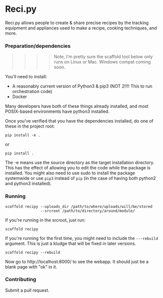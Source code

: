# Reci.py

Reci.py allows people to create & share precise recipes by the tracking
equipment and appliances used to make a recipe, cooking techniques, and more.

### Preparation/dependencies

>>>> Note, I'm pretty sure the scaffold tool below only runs on Linux or Mac. Windows compat coming soon.

You'll need to install:

- A reasonably current version of Python3 & pip3 (NOT 2!!!! This to run orchestration code)
- Docker

Many developers have both of these things already installed, and most POSIX-based environments have python3 installed.

Once you've verified that you have the dependencies installed, do one of these in the project root:

`pip install -e .`

or

`pip install .`

The -e means use the source directory as the target installation directory. This has
the effect of allowing you to edit the code while the package is installed. You
might also need to use sudo to install the package systemwide or use `pip3` instead of `pip` (in the case of having both python2 and python3 installed).

### Running

    scaffold recipy --uploads_dir /path/to/where/uploads/will/be/stored
                    --srcroot /path/to/directory/around/module/

If you're running in the srcroot, just run:

    scaffold recipy

If you're running for the first time, you might need to include the `---rebuild` argument. This is just a kludge that will be fixed in later versions.

    scaffold recipy --rebuild

Now go to http://localhost:8000/ to see the webapp. It should just be a blank page with "ok" in it.


### Contributing

Submit a pull request.

